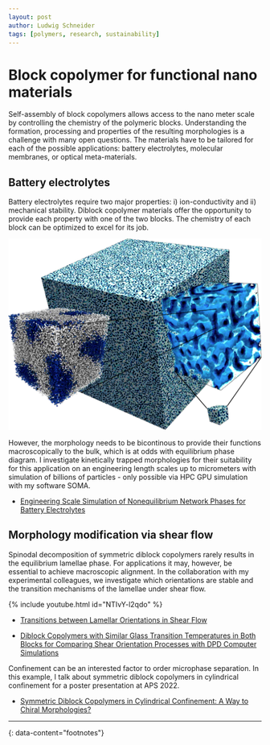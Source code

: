 ```yaml
---
layout: post
author: Ludwig Schneider
tags: [polymers, research, sustainability]
---
```


# Block copolymer for functional nano materials

Self-assembly of block copolymers allows access to the nano meter scale by controlling the chemistry of the polymeric blocks. Understanding the formation, processing and properties of the resulting morphologies is a challenge with many open questions. The materials have to be tailored for each of the possible applications: battery electrolytes, molecular membranes, or optical meta-materials.

## Battery electrolytes

Battery electrolytes require two major properties: i) ion-conductivity and ii) mechanical stability. Diblock copolymer materials offer the opportunity to provide each property with one of the two blocks. The chemistry of each block can be optimized to excel for its job.

![Hierachical visualization of block copolmyer morphlogies](images/research/block-copolymer-combined.png)

However, the morphology needs to be bicontinous to provide their functions macroscopically to the bulk, which is at odds with equilibrium phase diagram. I investigate kinetically trapped morphologies for their suitability for this application on an engineering length scales up to micrometers with simulation of billions of particles - only possible via HPC GPU simulation with my software SOMA.

- [Engineering Scale Simulation of Nonequilibrium Network Phases for Battery Electrolytes](https://doi.org/10.1021/acs.macromol.8b02703)

## Morphology modification via shear flow

Spinodal decomposition of symmetric diblock copolymers rarely results in the equilibrium lamellae phase. For applications it may, however, be essential to achieve macroscopic alignment. In the collaboration with my experimental colleagues, we investigate which orientations are stable and the transition mechanisms of the lamellae under shear flow.

{% include youtube.html id="NTIvY-l2qdo" %}

- [Transitions between Lamellar Orientations in Shear Flow](https://doi.org/10.1021/acs.macromol.8b00825)

- [Diblock Copolymers with Similar Glass Transition Temperatures in Both Blocks for Comparing Shear Orientation Processes with DPD Computer Simulations](https://doi.org/10.1002/macp.201700559)

Confinement can be an interested factor to order microphase separation.
In this example, I talk about symmetric diblock copolymers in cylindrical confinement for a poster presentation at APS 2022.

- [Symmetric Diblock Copolymers in Cylindrical Confinement: A Way to Chiral Morphologies?](https://doi.org/10.1021/acsami.0c16987)

---

{: data-content="footnotes"}
